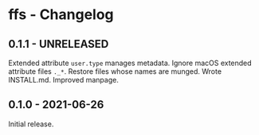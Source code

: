 # ffs - Changelog

## 0.1.1 - UNRELEASED

Extended attribute `user.type` manages metadata.
Ignore macOS extended attribute files `._*`.
Restore files whose names are munged.
Wrote INSTALL.md.
Improved manpage.

## 0.1.0 - 2021-06-26

Initial release.
